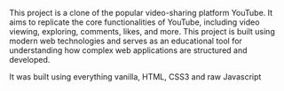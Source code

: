 This project is a clone of the popular video-sharing platform YouTube. It aims to replicate the core functionalities of YouTube, including video viewing, exploring, comments, likes, and more. This project is built using modern web technologies and serves as an educational tool for understanding how complex web applications are structured and developed.

It was built using everything vanilla, HTML, CSS3 and raw Javascript
